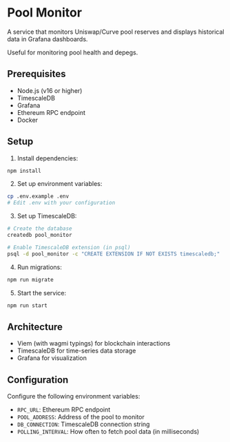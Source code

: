 # Pool Monitor

A service that monitors Uniswap/Curve pool reserves and displays historical data in Grafana dashboards.

Useful for monitoring pool health and depegs.

## Prerequisites

- Node.js (v16 or higher)
- TimescaleDB
- Grafana
- Ethereum RPC endpoint
- Docker

## Setup

1. Install dependencies:
```bash
npm install
```

2. Set up environment variables:
```bash
cp .env.example .env
# Edit .env with your configuration
```

3. Set up TimescaleDB:
```bash
# Create the database
createdb pool_monitor

# Enable TimescaleDB extension (in psql)
psql -d pool_monitor -c "CREATE EXTENSION IF NOT EXISTS timescaledb;"
```

4. Run migrations:
```bash
npm run migrate
```

5. Start the service:
```bash
npm run start
```

## Architecture

- Viem (with wagmi typings) for blockchain interactions
- TimescaleDB for time-series data storage
- Grafana for visualization

## Configuration

Configure the following environment variables:
- `RPC_URL`: Ethereum RPC endpoint
- `POOL_ADDRESS`: Address of the pool to monitor
- `DB_CONNECTION`: TimescaleDB connection string
- `POLLING_INTERVAL`: How often to fetch pool data (in milliseconds) 